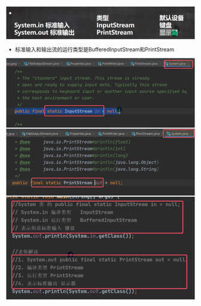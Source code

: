![](assets/10标准输入和输出流/file-20250330132412252.png)
* 标准输入和输出流的运行类型是BufferedInputStream和PrintStream

![](assets/10标准输入和输出流/file-20250330132612403.png)
![](assets/10标准输入和输出流/file-20250330132753780.png)
![](assets/10标准输入和输出流/file-20250330132945961.png)